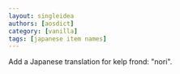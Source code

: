 ```yaml
---
layout: singleidea
authors: [aosdict]
category: [vanilla]
tags: [japanese item names]
---
```

Add a Japanese translation for kelp frond: "nori".
